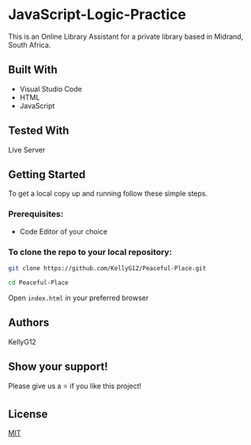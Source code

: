 # JavaScript-Logic-Practice
This is an Online Library Assistant for a private library based in Midrand, South Africa.

## Built With

* Visual Studio Code
* HTML
* JavaScript

## Tested With
Live Server

## Getting Started

To get a local copy up and running follow these simple steps.

### Prerequisites:
* Code Editor of your choice

### To clone the repo to your local repository:

``` bash
git clone https://github.com/KellyG12/Peaceful-Place.git
``` 

``` bash
cd Peaceful-Place
```
 
Open ``` index.html ``` in your preferred browser

## Authors
KellyG12


## Show your support!
Please give us a ⭐ if you like this project!

## License
[MIT](https://choosealicense.com/licenses/mit/)
